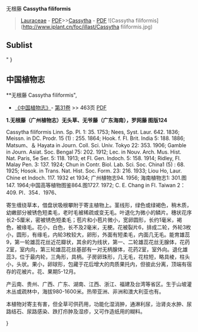 无根藤 **Cassytha filiformis**

> [Lauraceae](http://www.iplant.cn/info/Lauraceae?t=foc) - [PDF](http://www.iplant.cn/foc/pdf/Lauraceae.pdf)>>[Cassytha](http://www.iplant.cn/info/Cassytha?t=foc) - [PDF](http://www.iplant.cn/foc/pdf/Cassytha.pdf)
![Cassytha filiformis](http://www.iplant.cn/foc/illast/Cassytha filiformis.jpg)

## Sublist
"
}
## 中国植物志

**无根藤 Cassytha filiformis",

* [《中国植物志》](http://www.iplant.cn/frps)- [第31卷](http://www.iplant.cn/frps/vol/31) >> 463页 [PDF](http://www.iplant.cn/frps/pdf/31/463.PDF)

**1.无根藤（广州植物志）无头草、无爷藤（广东海南），罗网藤 图版124**

Cassytha filiformis Linn. Sp. Pl. 1: 35. 1753; Nees, Syst. Laur. 642. 1836; Meissn. in DC. Prodr. 15 (1) : 255. 1864; Hook. f. Fl. Brit. India 5: 188. 1886; Matsum、＆ Hayata in Journ. Coll. Sci. Univ. Tokyo 22: 353. 1906; Gamble in Journ. Asiat. Soc. Bengal 75: 202. 1912; Lec. in Nouv. Arch. Mus. Hist. Nat. Paris, 5e Ser. 5: 118. 1913; et Fl. Gen. Indoch. 5: 158. 1914; Ridley, Fl. Malay Pen. 3: 137. 1924; Chun in Contr. Biol. Lab. Sci. Soc. China1 (5) : 68. 1925; Hosok. in Trans. Nat. Hist. Soc. Form. 23: 216. 1933; Liou Ho, Laur. Chine et Indoch. 117. 1932 et 1934; 广州植物志94. 1956; 海南植物志1: 301.图147. 1964;中国高等植物图鉴864.图1727. 1972; C. E. Chang in Fl. Taiwan 2：409. Pl．354．1976、

寄生缠绕草本，借盘状吸根攀附于寄主植物上。茎线形，绿色或绿褐色，稍木质，幼嫩部分被锈色短柔毛，老时毛被稀疏或变无毛。叶退化为微小的鳞片。穗状花序长2-5厘米，密被锈色短柔毛；苞片和小苞片微小，宽卵圆形，长约1毫米，褐色，被缘毛。花小，白色，长不及2毫米，无梗。花被裂片6，排成二轮，外轮3枚小，圆形，有缘毛，内轮3枚较大，卵形，外面有短柔毛，内面几无毛。能育雄蕊9，第一轮雄蕊花丝近花瓣状，其余的为线状，第一、二轮雄蕊花丝无腺体，花药2室，室内向，第三轮雄蕊花丝基部有一对无柄腺体，花药2室，室外向。退化雄蕊3，位于最内轮，三角形，具柄。子房卵珠形，几无毛，花柱短，略具棱，柱头小，头状。果小，卵球形，包藏于花后增大的肉质果托内，但彼此分离，顶端有宿存的花被片。花、果期5-12月。

产云南、贵州、广西、广东、湖南、江西、浙江、福建及台湾等省区。生于山坡灌木丛或疏林中，海拔980-1600米。热带亚洲、非洲和澳大利亚也有。

本植物对寄主有害，但全草可供药用，功能化湿消肿，通淋利尿，治肾炎水肿、尿路结石、尿路感染、跌打疖肿及湿疹，又可作造纸用的糊料。

}
